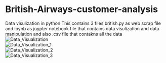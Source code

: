 # British-Airways-customer-analysis
Data visulization in python
This contains 3 files british.py as web scrap file and ipynb as juypter notebook file that contains data visulization and data manipulation and also .csv file that contakns all the data
<br>
![Data_Visualization](https://github.com/Tahashayan/British-Airways-customer-analysis/assets/127018267/39447008-8805-4197-ba73-cd402f3099c5)
<br>
![Data_Visualization_1](https://github.com/Tahashayan/British-Airways-customer-analysis/assets/127018267/1d6dafc5-f597-4edb-94d1-0fb603fd65aa)
<br>
![Data_Visualization_2](https://github.com/Tahashayan/British-Airways-customer-analysis/assets/127018267/b24f59e4-4bb2-46f5-a40b-c8c617233325)
<br>
![Data_Visualization_3](https://github.com/Tahashayan/British-Airways-customer-analysis/assets/127018267/ad0a84f0-67e1-473c-b7b8-1b91880ece6f)

